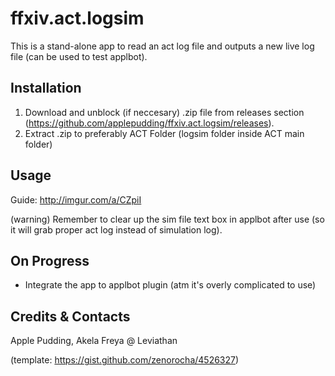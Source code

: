 # ffxiv.act.logsim
This is a stand-alone app to read an act log file and outputs a new live log file (can be used to test applbot).

## Installation
1. Download and unblock (if neccesary) .zip file from releases section (https://github.com/applepudding/ffxiv.act.logsim/releases).
2. Extract .zip to preferably ACT Folder (logsim folder inside ACT main folder)

## Usage
Guide: http://imgur.com/a/CZpiI

(warning) Remember to clear up the sim file text box in applbot after use (so it will grab proper act log instead of simulation log).

## On Progress
- Integrate the app to applbot plugin (atm it's overly complicated to use)

## Credits & Contacts
Apple Pudding, Akela Freya @ Leviathan

(template: https://gist.github.com/zenorocha/4526327)